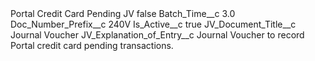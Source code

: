 <?xml version="1.0" encoding="UTF-8"?>
<CustomMetadata xmlns="http://soap.sforce.com/2006/04/metadata" xmlns:xsi="http://www.w3.org/2001/XMLSchema-instance" xmlns:xsd="http://www.w3.org/2001/XMLSchema">
    <label>Portal Credit Card Pending JV</label>
    <protected>false</protected>
    <values>
        <field>Batch_Time__c</field>
        <value xsi:type="xsd:double">3.0</value>
    </values>
    <values>
        <field>Doc_Number_Prefix__c</field>
        <value xsi:type="xsd:string">240V</value>
    </values>
    <values>
        <field>Is_Active__c</field>
        <value xsi:type="xsd:boolean">true</value>
    </values>
    <values>
        <field>JV_Document_Title__c</field>
        <value xsi:type="xsd:string">Journal Voucher</value>
    </values>
    <values>
        <field>JV_Explanation_of_Entry__c</field>
        <value xsi:type="xsd:string">Journal Voucher to record Portal credit card pending transactions.</value>
    </values>
</CustomMetadata>
